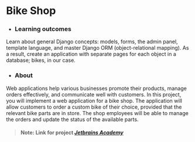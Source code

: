 # Bike Shop

- ### Learning outcomes
<p>Learn about general Django concepts: models, forms, the admin panel, template language, and master Django ORM (object-relational mapping). As a result, create an application with separate pages for each object in a database; bikes, in our case.</p>

- ### About
<p>Web applications help various businesses promote their products, manage orders effectively, and communicate well with customers. In this project, you will implement a web application for a bike shop. The application will allow customers to order a custom bike of their choice, provided that the relevant bike parts are in store. The shop employees will be able to manage the orders and update the status of the available parts.</p>



> #### **Note**: Link for project *[Jetbrains Academy](https://hyperskill.org/)*